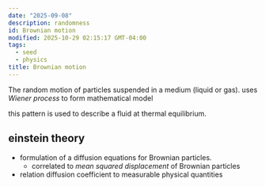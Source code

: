 ```yaml
---
date: "2025-09-08"
description: randomness
id: Brownian motion
modified: 2025-10-29 02:15:17 GMT-04:00
tags:
  - seed
  - physics
title: Brownian motion
---
```


The random motion of particles suspended in a medium (liquid or gas). uses _Wiener process_ to form mathematical model

this pattern is used to describe a fluid at thermal equilibrium.

## einstein theory

- formulation of a diffusion equations for Brownian particles.
  - correlated to _mean squared displacement_ of Brownian particles
- relation diffusion coefficient to measurable physical quantities
